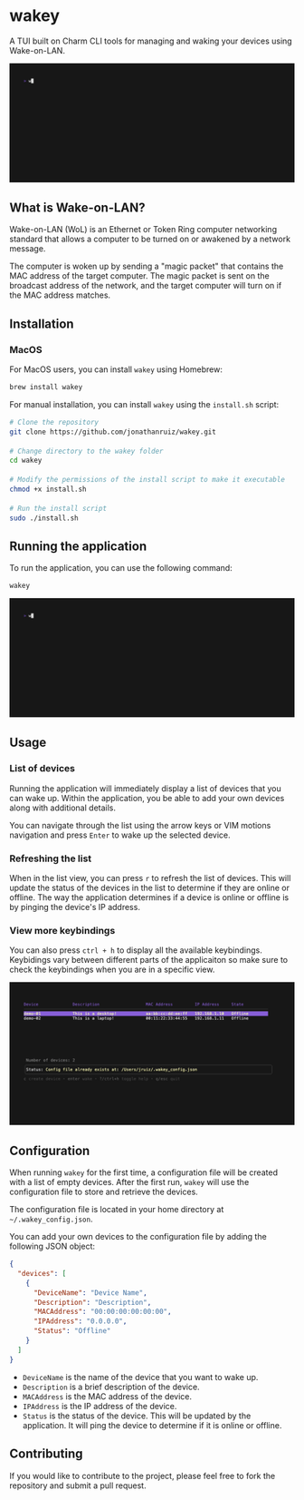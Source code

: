 # wakey

A TUI built on Charm CLI tools for managing and waking your devices using Wake-on-LAN.

![Wake demo](./vhs/demo.gif)

## What is Wake-on-LAN?

Wake-on-LAN (WoL) is an Ethernet or Token Ring computer networking standard that allows a computer to be turned on or awakened by a network message.

The computer is woken up by sending a "magic packet" that contains the MAC address of the target computer. The magic packet is sent on the broadcast address of the network, and the target computer will turn on if the MAC address matches.

## Installation

### MacOS

For MacOS users, you can install `wakey` using Homebrew:

```bash
brew install wakey
```

For manual installation, you can install `wakey` using the `install.sh` script:

```bash
# Clone the repository
git clone https://github.com/jonathanruiz/wakey.git

# Change directory to the wakey folder
cd wakey

# Modify the permissions of the install script to make it executable
chmod +x install.sh

# Run the install script
sudo ./install.sh
```

## Running the application

To run the application, you can use the following command:

```bash
wakey
```

![Running wakey](./vhs/init.gif)

## Usage

### List of devices

Running the application will immediately display a list of devices that you can wake up. Within the application, you be able to add your own devices along with additional details.

You can navigate through the list using the arrow keys or VIM motions navigation and press `Enter` to wake up the selected device.

### Refreshing the list

When in the list view, you can press `r` to refresh the list of devices. This will update the status of the devices in the list to determine if they are online or offline. The way the application determines if a device is online or offline is by pinging the device's IP address.

### View more keybindings

You can also press `ctrl + h` to display all the available keybindings. Keybidings vary between different parts of the applicaiton so make sure to check the keybindings when you are in a specific view.

![View more keybindings](./vhs/help.gif)

## Configuration

When running `wakey` for the first time, a configuration file will be created with a list of empty devices. After the first run, `wakey` will use the configuration file to store and retrieve the devices.

The configuration file is located in your home directory at `~/.wakey_config.json`.

You can add your own devices to the configuration file by adding the following JSON object:

```json
{
  "devices": [
    {
      "DeviceName": "Device Name",
      "Description": "Description",
      "MACAddress": "00:00:00:00:00:00",
      "IPAddress": "0.0.0.0",
      "Status": "Offline"
    }
  ]
}
```

- `DeviceName` is the name of the device that you want to wake up.
- `Description` is a brief description of the device.
- `MACAddress` is the MAC address of the device.
- `IPAddress` is the IP address of the device.
- `Status` is the status of the device. This will be updated by the application. It will ping the device to determine if it is online or offline.

## Contributing

If you would like to contribute to the project, please feel free to fork the repository and submit a pull request.

